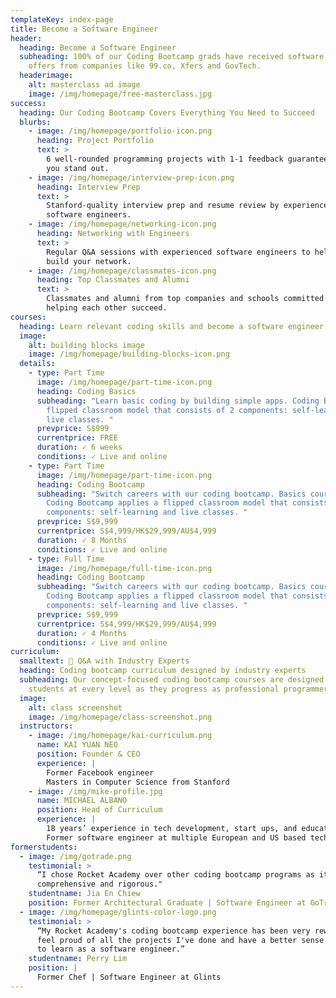 ```yaml
---
templateKey: index-page
title: Become a Software Engineer
header:
  heading: Become a Software Engineer
  subheading: 100% of our Coding Bootcamp grads have received software engineering
    offers from companies like 99.co, Xfers and GovTech.
  headerimage:
    alt: masterclass ad image
    image: /img/homepage/free-masterclass.jpg
success:
  heading: Our Coding Bootcamp Covers Everything You Need to Succeed
  blurbs:
    - image: /img/homepage/portfolio-icon.png
      heading: Project Portfolio
      text: >
        6 well-rounded programming projects with 1-1 feedback guaranteed to help
        you stand out.
    - image: /img/homepage/interview-prep-icon.png
      heading: Interview Prep
      text: >
        Stanford-quality interview prep and resume review by experienced
        software engineers.
    - image: /img/homepage/networking-icon.png
      heading: Networking with Engineers
      text: >
        Regular Q&A sessions with experienced software engineers to help you
        build your network.
    - image: /img/homepage/classmates-icon.png
      heading: Top Classmates and Alumni
      text: >
        Classmates and alumni from top companies and schools committed to
        helping each other succeed.
courses:
  heading: Learn relevant coding skills and become a software engineer
  image:
    alt: building blocks image
    image: /img/homepage/building-blocks-icon.png
  details:
    - type: Part Time
      image: /img/homepage/part-time-icon.png
      heading: Coding Basics
      subheading: "Learn basic coding by building simple apps. Coding Basics applies a
        flipped classroom model that consists of 2 components: self-learning and
        live classes. "
      prevprice: S$999
      currentprice: FREE
      duration: ✓ 6 weeks
      conditions: ✓ Live and online
    - type: Part Time
      image: /img/homepage/part-time-icon.png
      heading: Coding Bootcamp
      subheading: "Switch careers with our coding bootcamp. Basics course recommended.
        Coding Bootcamp applies a flipped classroom model that consists of 2
        components: self-learning and live classes. "
      prevprice: S$9,999
      currentprice: S$4,999/HK$29,999/AU$4,999
      duration: ✓ 8 Months
      conditions: ✓ Live and online
    - type: Full Time
      image: /img/homepage/full-time-icon.png
      heading: Coding Bootcamp
      subheading: "Switch careers with our coding bootcamp. Basics course recommended.
        Coding Bootcamp applies a flipped classroom model that consists of 2
        components: self-learning and live classes. "
      prevprice: S$9,999
      currentprice: S$4,999/HK$29,999/AU$4,999
      duration: ✓ 4 Months
      conditions: ✓ Live and online
curriculum:
  smalltext: 🚀 Q&A with Industry Experts
  heading: Coding bootcamp curriculum designed by industry experts
  subheading: Our concept-focused coding bootcamp courses are designed to support
    students at every level as they progress as professional programmers.
  image:
    alt: class screenshot
    image: /img/homepage/class-screenshot.png
  instructors:
    - image: /img/homepage/kai-curriculum.png
      name: KAI YUAN NEO
      position: Founder & CEO
      experience: |
        Former Facebook engineer
        Masters in Computer Science from Stanford
    - image: /img/mike-profile.jpg
      name: MICHAEL ALBANO
      position: Head of Curriculum
      experience: |
        18 years’ experience in tech development, start ups, and education
        Former software engineer at multiple European and US based tech firms
formerstudents:
  - image: /img/gotrade.png
    testimonial: >
      “I chose Rocket Academy over other coding bootcamp programs as it was more
      comprehensive and rigorous." 
    studentname: Jia En Chiew
    position: Former Architectural Graduate | Software Engineer at GoTrade
  - image: /img/homepage/glints-color-logo.png
    testimonial: >
      “My Rocket Academy's coding bootcamp experience has been very rewarding. I
      feel proud of all the projects I've done and have a better sense of what
      to learn as a software engineer.”
    studentname: Perry Lim
    position: |
      Former Chef | Software Engineer at Glints
---
```

